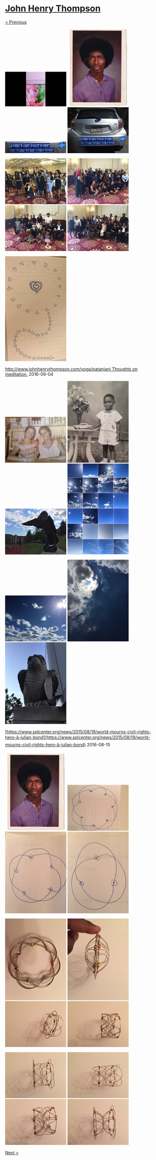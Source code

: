 # [John Henry Thompson](../README.md)

[< Previous](2016-09-22-1.md)

[![](../media/2016-09-21/Color-drop-slow-motion-experiment-thumb.jpg)](../posts/2016-09-21-1.md) [![](../media/2016-09-21/I-did-not-get-to-vote-when-I-turned-18-but-I-sure-will-now-thumb.jpg)](../posts/2016-09-21-2.md) [![](../media/2016-09-13/Timeline-Photos-Choosing-Love-Hope-and-Faith-over-Fear-Uncertain-thumb.jpg)](../posts/2016-09-13-1.md) [![](../media/2016-09-12/Timeline-Photos-For-Hillary-and-a-sane-compassionate-and-progres-thumb.jpg)](../posts/2016-09-12-1.md)

[![](../media/2016-09-11/OS-X-Photos-Picture-time-thumb.jpg)](../posts/2016-09-11-1.md) [![](../media/2016-09-11/OS-X-Photos-More-family-thumb.jpg)](../posts/2016-09-11-2.md) [![](../media/2016-09-11/OS-X-Photos-The-next-generation-of-the-Dukes-thumb.jpg)](../posts/2016-09-11-3.md) [![](../media/2016-09-11/OS-X-Photos-Family-farewell-to-Aunt-Iris-thumb.jpg)](../posts/2016-09-11-4.md)

[![](../media/2016-09-11/Timeline-Photos-Surrounded-by-love-thumb.jpg)](../posts/2016-09-11-5.md)

[http://www.johnhenrythompson.com/yoga/patanjani Thoughts on meditation.](http://www.johnhenrythompson.com/yoga/patanjani)
2016-09-04

[![](../media/2016-09-03/Timeline-Photos-Aunt-Iris-and-Lynn-minding-the-store-thumb.jpg)](../posts/2016-09-03-1.md) [![](../media/2016-09-03/Timeline-Photos-Dressed-and-pressed-Age-3-4-maybe-thumb.jpg)](../posts/2016-09-03-2.md) [![](../media/2016-09-03/Timeline-Photos-Helpful-bird-thumb.jpg)](../posts/2016-09-03-3.md) [![](../media/2016-09-01/OS-X-Photos-Looking-up-over-the-pass-few-days-thumb.jpg)](../posts/2016-09-01-1.md)

[![](../media/2016-08-30/OS-X-Photos-thumb.jpg)](../posts/2016-08-30-1.md) [![](../media/2016-08-30/OS-X-Photos-This-could-be-the-moon-thumb.jpg)](../posts/2016-08-30-2.md) [![](../media/2016-08-24/Not-so-angry-birds-thumb.jpg)](../posts/2016-08-24-1.md)

[https://www.splcenter.org/news/2015/08/19/world-mourns-civil-rights-hero-â-julian-bond](https://www.splcenter.org/news/2015/08/19/world-mourns-civil-rights-hero-â-julian-bond)
2016-08-15

[![](../media/2016-08-14/Timeline-Photos-1977-thumb.jpg)](../posts/2016-08-14-1.md) [![](../media/2016-08-13/Flexi-Sphere-thumb.jpg)](../posts/2016-08-13-1.md) [![](../media/2016-08-13/Flexi-Sphere-1-thumb.jpg)](../posts/2016-08-13-2.md) [![](../media/2016-08-13/Flexi-Sphere-2-thumb.jpg)](../posts/2016-08-13-3.md)

[![](../media/2016-08-13/Flexi-Sphere-3-thumb.jpg)](../posts/2016-08-13-4.md) [![](../media/2016-08-13/Flexi-Sphere-4-thumb.jpg)](../posts/2016-08-13-5.md) [![](../media/2016-08-13/Flexi-Sphere-5-thumb.jpg)](../posts/2016-08-13-6.md) [![](../media/2016-08-13/Flexi-Sphere-6-thumb.jpg)](../posts/2016-08-13-7.md)

[![](../media/2016-08-13/Flexi-Sphere-7-thumb.jpg)](../posts/2016-08-13-8.md) [![](../media/2016-08-13/Flexi-Sphere-8-thumb.jpg)](../posts/2016-08-13-9.md) [![](../media/2016-08-13/Flexi-Sphere-9-thumb.jpg)](../posts/2016-08-13-10.md) [![](../media/2016-08-13/Flexi-Sphere-10-thumb.jpg)](../posts/2016-08-13-11.md)

[Next >](2016-08-08-1.md)